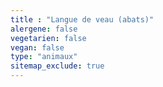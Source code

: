 ```yaml
---
title : "Langue de veau (abats)"
alergene: false
vegetarien: false
vegan: false
type: "animaux"
sitemap_exclude: true
--- 
```

